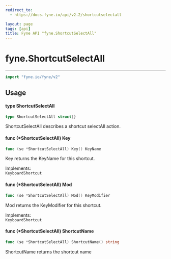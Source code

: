 ```yaml
---
redirect_to:
  - https://docs.fyne.io/api/v2.2/shortcutselectall

layout: page
tags: [api]
title: Fyne API "fyne.ShortcutSelectAll"
---
```



# fyne.ShortcutSelectAll
---
```go
import "fyne.io/fyne/v2"
```

## Usage

#### type ShortcutSelectAll

```go
type ShortcutSelectAll struct{}
```

ShortcutSelectAll describes a shortcut selectAll action.

#### func (*ShortcutSelectAll) Key

```go
func (se *ShortcutSelectAll) Key() KeyName
```
Key returns the KeyName for this shortcut.


<div class="implements">Implements: <code>
KeyboardShortcut</code></div>

#### func (*ShortcutSelectAll) Mod

```go
func (se *ShortcutSelectAll) Mod() KeyModifier
```
Mod returns the KeyModifier for this shortcut.


<div class="implements">Implements: <code>
KeyboardShortcut</code></div>

#### func (*ShortcutSelectAll) ShortcutName

```go
func (se *ShortcutSelectAll) ShortcutName() string
```
ShortcutName returns the shortcut name
